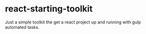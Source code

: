 # react-starting-toolkit
Just a simple toolkit the get a react project up and running with gulp automated tasks.
